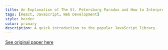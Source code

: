 ```yaml
---
title: An Explanation of The St. Petersburg Paradox and How to Interpret the Result
tags: [React, JavaScript, Web Development]
style: border
color: primary
description: A quick introduction to the popular JavaScript library.
---
```

<script src="https://acrobatservices.adobe.com/view-sdk/viewer.js"></script>

[See original paper here](https://drive.google.com/file/d/1zP2M-q5CHBy7oIcqDcIoyCcdPlkMO4PY/view?usp=sharing)

 <div id="adobe-dc-view"></div>
  <script type="text/javascript">
   document.addEventListener("adobe_dc_view_sdk.ready", function()
   {
      var adobeDCView = new AdobeDC.View({clientId: "011232bf214649aa9f2b069e5d88822f", divId: "adobe-dc-view"});
      adobeDCView.previewFile(
     {
         content:  {location: {url: "assets/paradox.pdf"}},
         metaData: {fileName: "paradox.pdf"}
     });
   });
  </script>
